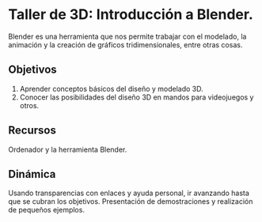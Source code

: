 # Taller de 3D: Introducción a Blender.

Blender es una herramienta que nos permite trabajar con el modelado, la animación y la creación de gráficos tridimensionales, entre otras cosas.

## Objetivos

1. Aprender conceptos básicos del diseño y modelado 3D.
2. Conocer las posibilidades del diseño 3D en mandos para videojuegos y otros.

## Recursos

Ordenador y la herramienta Blender.

## Dinámica

Usando transparencias con enlaces y ayuda personal, ir avanzando hasta que se cubran los objetivos.
Presentación de demostraciones y realización de pequeños ejemplos.

